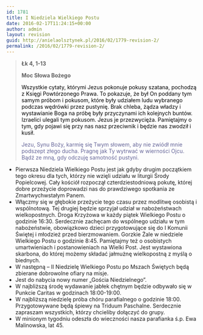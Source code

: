 ```yaml
---
id: 1781
title: I Niedziela Wielkiego Postu
date: 2016-02-17T11:24:15+00:00
author: admin
layout: revision
guid: http://anielaolsztynek.pl/2016/02/1779-revision-2/
permalink: /2016/02/1779-revision-2/
---
```

> **Łk 4, 1-13**
> 
> **Moc Słowa Bożego**
> 
> <span style="color: #000000;">Wszystkie cytaty, którymi Jezus pokonuje pokusy szatana, pochodzą z Księgi Powtórzonego Prawa. To pokazuje, że był On poddany tym samym próbom i pokusom, które były udziałem ludu wybranego podczas wędrówki przez pustynię. Brak chleba, żądza władzy i wystawianie Boga na próbę były przyczynami ich kolejnych buntów. Izraelici ulegali tym pokusom. Jezus je przezwycięża. Pamiętajmy o tym, gdy pojawi się przy nas nasz przeciwnik i będzie nas zwodził i kusił.</span>
> 
> <span style="color: #666699;">Jezu, Synu Boży, karmię się Twym słowem, aby nie zwiódł mnie podszept złego ducha. Pragnę jak Ty wytrwać w wierności Ojcu. Bądź ze mną, gdy odczuję samotność pustyni.</span>

  * Pierwsza Niedziela Wielkiego Postu jest jak gdyby drugim początkiem tego okresu dla tych, którzy nie wzięli udziału w liturgii Środy Popielcowej. Cały kościół rozpoczął czterdziestodniową pokutę, której dobre przeżycie doprowadzi nas do prawdziwego spotkania ze Zmartwychwstałym Panem.
  * Włączmy się w głębokie przeżycie tego czasu przez modlitwę osobistą i wspólnotową. Tej drugiej będzie sprzyjał udział w nabożeństwach wielkopostnych. Droga Krzyżowa w każdy piątek Wielkiego Postu o godzinie 16:30. Serdecznie zachęcam do wspólnego udziału w tym nabożeństwie, obowiązkowo dzieci przygotowujące się do I Komunii Świętej i młodzież przed bierzmowaniem. Gorzkie Żale w niedziele Wielkiego Postu o godzinie 8:45. Pamiętajmy też o osobistych umartwieniach i postanowieniach na Wielki Post. Jest wystawiona skarbona, do której możemy składać jałmużnę wielkopostną z myślą o biednych.
  * W następną &#8211; II Niedzielę Wielkiego Postu po Mszach Świętych będą zbierane dobrowolne ofiary na misje.
  * Jest do nabycia nowy numer &#8222;Gościa Niedzielnego&#8221;.
  * W najbliższą środę wydawanie jabłek chętnym będzie odbywało się w Punkcie Caritas w godzinach 18:00-19:00.
  * W najbliższą niedzielę próba chóru parafialnego o godzinie 18:00. Przygotowywane będą śpiewy na Triduum Paschalne. Serdecznie zapraszam wszystkich, którzy chcieliby dołączyć do grupy.
  * W minionym tygodniu odeszła do wieczności nasza parafianka ś.p. Ewa Malinowska, lat 45.